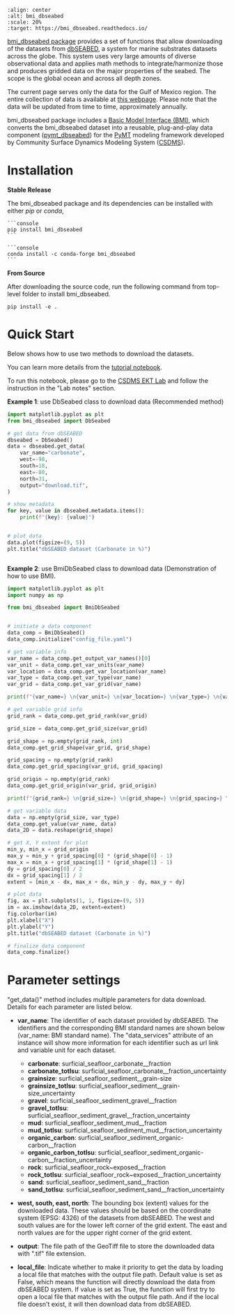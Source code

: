 ```{image} _static/bmi_dbseabed_logo.png
:align: center
:alt: bmi_dbseabed
:scale: 20%
:target: https://bmi_dbseabed.readthedocs.io/
```

[bmi_dbseabed package][bmi_dbseabed-github] provides a set of functions that allow
downloading of the datasets from [dbSEABED][dbSEABED-website],
a system for marine substrates datasets across the globe.
This system uses very large amounts of diverse observational data and
applies math methods to integrate/harmonize those
and produces gridded data on the major properties of the seabed.
The scope is the global ocean and across all depth zones.

The current page serves only the data for the Gulf of Mexico region.
The entire collection of data is available at
[this webpage](https://csdms.colorado.edu/wiki/Data:DBSEABED).
Please note that the data will be updated from time to time, approximately annually.

bmi_dbseabed package includes a [Basic Model Interface (BMI)][bmi-docs],
which converts the bmi_dbseabed dataset into a reusable,
plug-and-play data component ([pymt_dbseabed][bmi_dbseabed-pymt]) for
the [PyMT][pymt-docs] modeling framework developed
by Community Surface Dynamics Modeling System ([CSDMS][csdms]).

# Installation

**Stable Release**

The bmi_dbseabed package and its dependencies can be installed with either *pip* or *conda*,

````{tab} pip
```console
pip install bmi_dbseabed
```
````

````{tab} conda
```console
conda install -c conda-forge bmi_dbseabed
```
````

**From Source**

After downloading the source code, run the following command from top-level folder
to install bmi_dbseabed.

```console
pip install -e .
```

# Quick Start

Below shows how to use two methods to download the datasets.

You can learn more details from the [tutorial notebook][bmi_dbseabed-notebook].

To run this notebook, please go to the [CSDMS EKT Lab][bmi_dbseabed-csdms] and follow
the instruction in the "Lab notes" section.

**Example 1**: use DbSeabed class to download data (Recommended method)

```python
import matplotlib.pyplot as plt
from bmi_dbseabed import DbSeabed

# get data from dbSEABED
dbseabed = DbSeabed()
data = dbseabed.get_data(
    var_name="carbonate",
    west=-98,
    south=18,
    east=-80,
    north=31,
    output="download.tif",
)

# show metadata
for key, value in dbseabed.metadata.items():
    print(f"{key}: {value}")


# plot data
data.plot(figsize=(9, 5))
plt.title("dbSEABED dataset (Carbonate in %)")
```

```{image} _static/ts_plot.png
```

**Example 2**: use BmiDbSeabed class to download data (Demonstration of how to use BMI).

```python
import matplotlib.pyplot as plt
import numpy as np

from bmi_dbseabed import BmiDbSeabed


# initiate a data component
data_comp = BmiDbSeabed()
data_comp.initialize("config_file.yaml")

# get variable info
var_name = data_comp.get_output_var_names()[0]
var_unit = data_comp.get_var_units(var_name)
var_location = data_comp.get_var_location(var_name)
var_type = data_comp.get_var_type(var_name)
var_grid = data_comp.get_var_grid(var_name)

print(f"{var_name=} \n{var_unit=} \n{var_location=} \n{var_type=} \n{var_grid=}")

# get variable grid info
grid_rank = data_comp.get_grid_rank(var_grid)

grid_size = data_comp.get_grid_size(var_grid)

grid_shape = np.empty(grid_rank, int)
data_comp.get_grid_shape(var_grid, grid_shape)

grid_spacing = np.empty(grid_rank)
data_comp.get_grid_spacing(var_grid, grid_spacing)

grid_origin = np.empty(grid_rank)
data_comp.get_grid_origin(var_grid, grid_origin)

print(f"{grid_rank=} \n{grid_size=} \n{grid_shape=} \n{grid_spacing=} \n{grid_origin=}")

# get variable data
data = np.empty(grid_size, var_type)
data_comp.get_value(var_name, data)
data_2D = data.reshape(grid_shape)

# get X, Y extent for plot
min_y, min_x = grid_origin
max_y = min_y + grid_spacing[0] * (grid_shape[0] - 1)
max_x = min_x + grid_spacing[1] * (grid_shape[1] - 1)
dy = grid_spacing[0] / 2
dx = grid_spacing[1] / 2
extent = [min_x - dx, max_x + dx, min_y - dy, max_y + dy]

# plot data
fig, ax = plt.subplots(1, 1, figsize=(9, 5))
im = ax.imshow(data_2D, extent=extent)
fig.colorbar(im)
plt.xlabel("X")
plt.ylabel("Y")
plt.title("dbSEABED dataset (Carbonate in %)")

# finalize data component
data_comp.finalize()
```

# Parameter settings

"get_data()" method includes multiple parameters for data download. Details for each parameter are listed below.

- **var_name**: The identifier of each dataset provided by dbSEABED. The identifiers and the
  corresponding BMI standard names are shown below (var_name: BMI standard name). The "data_services" attribute of an instance will show more
  information for each identifier such as url link and variable unit for each dataset.

  - **carbonate**: surficial_seafloor_carbonate__fraction
  - **carbonate_totlsu**: surficial_seafloor_carbonate__fraction_uncertainty
  - **grainsize**: surficial_seafloor_sediment__grain-size
  - **grainsize_totlsu**: surficial_seafloor_sediment__grain-size_uncertainty
  - **gravel**: surficial_seafloor_sediment_gravel__fraction
  - **gravel_totlsu**: surficial_seafloor_sediment_gravel__fraction_uncertainty
  - **mud**: surficial_seafloor_sediment_mud__fraction
  - **mud_totlsu**: surficial_seafloor_sediment_mud__fraction_uncertainty
  - **organic_carbon**: surficial_seafloor_sediment_organic-carbon__fraction
  - **organic_carbon_totlsu**: surficial_seafloor_sediment_organic-carbon__fraction_uncertainty
  - **rock**: surficial_seafloor_rock~exposed__fraction
  - **rock_totlsu**: surficial_seafloor_rock~exposed__fraction_uncertainty
  - **sand**: surficial_seafloor_sediment_sand__fraction
  - **sand_totlsu**: surficial_seafloor_sediment_sand__fraction_uncertainty

- **west, south, east, north**: The bounding box (extent) values for the downloaded data. These values should be based on the
  coordinate system (EPSG: 4326) of the datasets from dbSEABED. The west and south values are for the lower left corner
  of the grid extent. The east and north values are for the upper right corner of the grid extent.

- **output**: The file path of the GeoTiff file to store the downloaded data with ".tif" file extension.

- **local_file**: Indicate whether to make it priority to get the data by loading a local file that matches with the
  output file path. Default value is set as False, which means the function will directly download the data from dbSEABED
  system. If value is set as True, the function will first try to open a local file that matches with
  the output file path. And if the local file doesn't exist, it will then download data from dbSEABED.

<!-- links -->
[bmi-docs]: https://bmi.readthedocs.io
[csdms]: https://csdms.colorado.edu
[pymt-docs]: https://pymt.readthedocs.io
[bmi_dbseabed-csdms]: https://csdms.colorado.edu/wiki/Lab-0036
[bmi_dbseabed-github]: https://github.com/gantian127/bmi_dbseabed
[dbSEABED-website]: https://instaar.colorado.edu/~jenkinsc/dbseabed/
[bmi_dbseabed-notebook]: https://github.com/gantian127/bmi_dbseabed/blob/master/notebooks/bmi_dbseabed.ipynb
[bmi_dbseabed-pymt]: https://pymt-dbseabed.readthedocs.io
